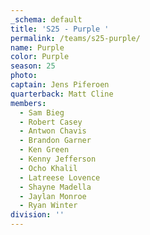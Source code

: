 ```yaml
---
_schema: default
title: 'S25 - Purple '
permalink: /teams/s25-purple/
name: Purple
color: Purple
season: 25
photo:
captain: Jens Piferoen
quarterback: Matt Cline
members:
  - Sam Bieg
  - Robert Casey
  - Antwon Chavis
  - Brandon Garner
  - Ken Green
  - Kenny Jefferson
  - Ocho Khalil
  - Latreese Lovence
  - Shayne Madella
  - Jaylan Monroe
  - Ryan Winter
division: ''
---
```

